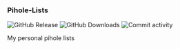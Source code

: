 ### Pihole-Lists

![GitHub Release](https://img.shields.io/github/v/release/Ven0m0/Pihole-Lists?label=Current%20Release)
![GitHub Downloads](https://img.shields.io/github/downloads/Ven0m0/Pihole-Lists/total?logo=github&label=GitHub%20Downloads)
![Commit activity](https://img.shields.io/github/last-commit/Ven0m0/Pihole-Lists?logo=github)

My personal pihole lists

